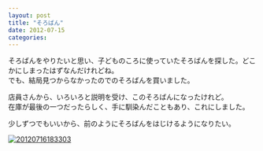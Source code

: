 ```yaml
---
layout: post
title: "そろばん"
date: 2012-07-15
categories: 
---
```

そろばんをやりたいと思い、子どものころに使っていたそろばんを探した。どこかにしまったはずなんだけれどね。  
でも、結局見つからなかったのでのそろばんを買いました。


店員さんから、いろいろと説明を受け、このそろばんになったけれど。  
在庫が最後の一つだったらしく、手に馴染んだこともあり、これにしました。

少しずつでもいいから、前のようにそろばんをはじけるようになりたい。


<a href="http://f.hatena.ne.jp/qtakamitsu/20120716183303"><img src="http://img.f.hatena.ne.jp/images/fotolife/q/qtakamitsu/20120716/20120716183303.jpg" alt="20120716183303"></a>

